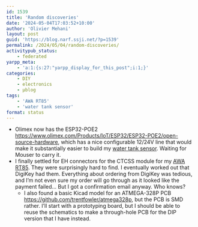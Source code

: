 ```yaml
---
id: 1539
title: 'Random discoveries'
date: '2024-05-04T17:03:52+10:00'
author: 'Olivier Mehani'
layout: post
guid: 'https://blog.narf.ssji.net/?p=1539'
permalink: /2024/05/04/random-discoveries/
activitypub_status:
    - federated
yarpp_meta:
    - 'a:1:{s:27:"yarpp_display_for_this_post";i:1;}'
categories:
    - DIY
    - electronics
    - µblog
tags:
    - 'AWA RT85'
    - 'water tank sensor'
format: status
---
```


- Olimex now has the ESP32-POE2 <https://www.olimex.com/Products/IoT/ESP32/ESP32-POE2/open-source-hardware>, which has a nice configurable 12/24V line that would make it substantially easier to build my [water tank sensor](https://blog.narf.ssji.net/tag/water-tank-sensor/). Waiting for Mouser to carry it.
- I finally settled for EH connectors for the CTCSS module for my [AWA RT85](https://blog.narf.ssji.net/tag/awa-rt85/). They were surprisingly hard to find. I eventually worked out that DigiKey had them. Everything about ordering from DigiKey was tedious, and I’m not even sure my order will go through as it looked like the payment failed… But I got a confirmation email anyway. Who knows? 
    - I also found a basic Kicad model for an ATMEGA-328P PCB <https://github.com/trentfowler/atmega328p>, but the PCB is SMD rather. I’ll start with a prototyping board, but I should be able to reuse the schematics to make a through-hole PCB for the DIP version that I have instead.